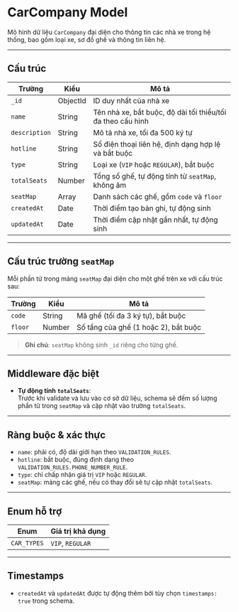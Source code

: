 # CarCompany Model

Mô hình dữ liệu `CarCompany` đại diện cho thông tin các nhà xe trong hệ thống, bao gồm loại xe, sơ đồ ghế và thông tin liên hệ.

---

## Cấu trúc

| Trường        | Kiểu     | Mô tả                                                       |
| ------------- | -------- | ----------------------------------------------------------- |
| `_id`         | ObjectId | ID duy nhất của nhà xe                                      |
| `name`        | String   | Tên nhà xe, bắt buộc, độ dài tối thiểu/tối đa theo cấu hình |
| `description` | String   | Mô tả nhà xe, tối đa 500 ký tự                              |
| `hotline`     | String   | Số điện thoại liên hệ, định dạng hợp lệ và bắt buộc         |
| `type`        | String   | Loại xe (`VIP` hoặc `REGULAR`), bắt buộc                    |
| `totalSeats`  | Number   | Tổng số ghế, tự động tính từ `seatMap`, không âm            |
| `seatMap`     | Array    | Danh sách các ghế, gồm `code` và `floor`                    |
| `createdAt`   | Date     | Thời điểm tạo bản ghi, tự động sinh                         |
| `updatedAt`   | Date     | Thời điểm cập nhật gần nhất, tự động sinh                   |

---

## Cấu trúc trường `seatMap`

Mỗi phần tử trong mảng `seatMap` đại diện cho một ghế trên xe với cấu trúc sau:

| Trường  | Kiểu   | Mô tả                                |
| ------- | ------ | ------------------------------------ |
| `code`  | String | Mã ghế (tối đa 3 ký tự), bắt buộc    |
| `floor` | Number | Số tầng của ghế (1 hoặc 2), bắt buộc |

> **Ghi chú**: `seatMap` không sinh `_id` riêng cho từng ghế.

---

## Middleware đặc biệt

- **Tự động tính `totalSeats`**:  
  Trước khi validate và lưu vào cơ sở dữ liệu, schema sẽ đếm số lượng phần tử trong `seatMap` và cập nhật vào trường `totalSeats`.

---

## Ràng buộc & xác thực

- `name`: phải có, độ dài giới hạn theo `VALIDATION_RULES`.
- `hotline`: bắt buộc, đúng định dạng theo `VALIDATION_RULES.PHONE_NUMBER_RULE`.
- `type`: chỉ chấp nhận giá trị `VIP` hoặc `REGULAR`.
- `seatMap`: mảng các ghế, nếu có thay đổi sẽ tự cập nhật `totalSeats`.

---

## Enum hỗ trợ

| Enum        | Giá trị khả dụng |
| ----------- | ---------------- |
| `CAR_TYPES` | `VIP`, `REGULAR` |

---

## Timestamps

- `createdAt` và `updatedAt` được tự động thêm bởi tùy chọn `timestamps: true` trong schema.
